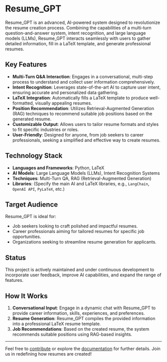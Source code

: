 # Resume_GPT

Resume_GPT is an advanced, AI-powered system designed to revolutionize the resume creation process. Combining the capabilities of a multi-turn question-and-answer system, intent recognition, and large language models (LLMs), Resume_GPT interacts seamlessly with users to gather detailed information, fill in a LaTeX template, and generate professional resumes.

## Key Features

- **Multi-Turn Q&A Interaction**: Engages in a conversational, multi-step process to understand and collect user information comprehensively.
- **Intent Recognition**: Leverages state-of-the-art AI to capture user intent, ensuring accurate and personalized data gathering.
- **LaTeX Integration**: Automatically fills a LaTeX template to produce well-formatted, visually appealing resumes.
- **Position Recommendation**: Utilizes Retrieval-Augmented Generation (RAG) techniques to recommend suitable job positions based on the generated resume.
- **Customizable Output**: Allows users to tailor resume formats and styles to fit specific industries or roles.
- **User-Friendly**: Designed for anyone, from job seekers to career professionals, seeking a simplified and effective way to create resumes.

## Technology Stack

- **Languages and Frameworks**: Python, LaTeX
- **AI Models**: Large Language Models (LLMs), Intent Recognition Systems
- **Techniques**: Multi-Turn QA, RAG (Retrieval-Augmented Generation)
- **Libraries**: (Specify the main AI and LaTeX libraries, e.g., `LangChain`, `OpenAI API`, `PyLaTeX`, etc.)

## Target Audience

Resume_GPT is ideal for:
- Job seekers looking to craft polished and impactful resumes.
- Career professionals aiming for tailored resumes for specific job opportunities.
- Organizations seeking to streamline resume generation for applicants.

## Status

This project is actively maintained and under continuous development to incorporate user feedback, improve AI capabilities, and expand the range of features.

## How It Works

1. **Conversational Input**: Engage in a dynamic chat with Resume_GPT to provide career information, skills, experiences, and preferences.
2. **Resume Generation**: Resume_GPT compiles the provided information into a professional LaTeX resume template.
3. **Job Recommendations**: Based on the created resume, the system recommends suitable positions using RAG-based insights.

---

Feel free to [contribute](#contributing) or explore the [documentation](#documentation) for further details. Join us in redefining how resumes are created!
